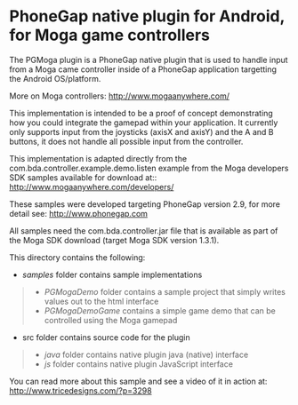 # PhoneGap native plugin for Android, for Moga game controllers #

The PGMoga plugin is a PhoneGap native plugin that is used to handle input from a Moga came controller inside of a PhoneGap application targetting the Android OS/platform.

More on Moga controllers:
http://www.mogaanywhere.com/


This implementation is intended to be a proof of concept demonstrating how you could integrate the gamepad within your application.  It currently only supports input from the  joysticks (axisX and axisY) and the A and B buttons, it does not handle all possible input from the controller.

This implementation is adapted directly from the com.bda.controller.example.demo.listen example from the Moga developers SDK samples available for download at:: http://www.mogaanywhere.com/developers/

These samples were developed targeting PhoneGap version 2.9, for more detail see:
http://www.phonegap.com


All samples need the com.bda.controller.jar file that is available as part of the Moga SDK download (target Moga SDK version 1.3.1).

This directory contains the following:

+ *samples* folder contains sample implementations
> + *PGMogaDemo* folder contains a sample project that simply writes values out to the html interface
> + *PGMogaDemoGame* contains a simple game demo that can be controlled using the Moga gamepad
+ src folder contains source code for the plugin
> + *java* folder contains native plugin java (native) interface
> + *js* folder contains native plugin JavaScript interface 

You can read more about this sample and see a video of it in action at:
http://www.tricedesigns.com/?p=3298